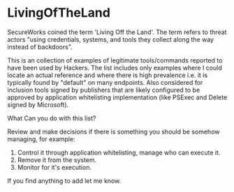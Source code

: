 # LivingOfTheLand
SecureWorks coined the term 'Living Off the Land'. 
The term refers to threat actors "using credentials, systems, and tools they collect along the way instead of backdoors".

This is an collection of examples of legitimate tools/commands reported to have been used by Hackers.
The list includes only examples where I could locate an actual reference and where there is high prevalence i.e. it is typically found
by "default" on many endpoints. 
Also considered for inclusion tools signed by publishers that are likely configured to be approved by application whitelisting 
implementation (like PSExec and Delete signed by Microsoft).

What Can you do with this list?

Review and make decisions if there is something you should be somehow managing, for example:
1. Control it through application whitelisting, manage who can execute it.
2. Remove it from the system.
3. Monitor for it's execution.

If you find anything to add let me know.
